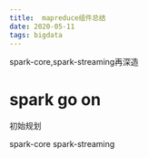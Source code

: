 ```yaml
---
title:  mapreduce组件总结
date: 2020-05-11
tags: bigdata
---
```

spark-core,spark-streaming再深造
<!--more -->
# spark go on 

初始规划

spark-core
spark-streaming




